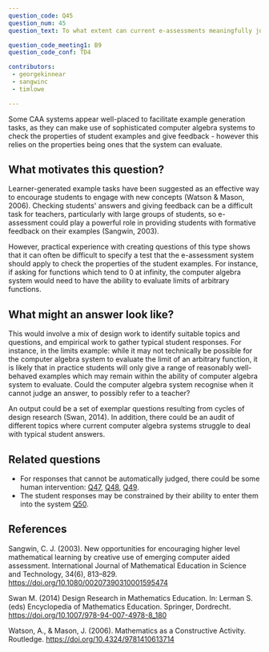 ```yaml
---
question_code: Q45 
question_num: 45 
question_text: To what extent can current e-assessments meaningfully judge student responses to example generation tasks? 

question_code_meeting1: B9 
question_code_conf: TD4 

contributors: 
 - georgekinnear
 - sangwinc
 - timlowe

---
```


Some CAA systems appear well-placed to facilitate example generation tasks, as they can make use of sophisticated computer algebra systems to check the properties of student examples and give feedback - however this relies on the properties being ones that the system can evaluate.

## What motivates this question?

Learner-generated example tasks have been suggested as an effective way to encourage students to engage with new concepts (Watson & Mason, 2006). Checking students' answers and giving feedback can be a difficult task for teachers, particularly with large groups of students, so e-assessment could play a powerful role in providing students with formative feedback on their examples (Sangwin, 2003).

However, practical experience with creating questions of this type shows that it can often be difficult to specify a test that the e-assessment system should apply to check the properties of the student examples. For instance, if asking for functions which tend to 0 at infinity, the computer algebra system would need to have the ability to evaluate limits of arbitrary functions.

## What might an answer look like?

This would involve a mix of design work to identify suitable topics and questions, and empirical work to gather typical student responses. For instance, in the limits example: while it may not technically be possible for the computer algebra system to evaluate the limit of an arbitrary function, it is likely that in practice students will only give a range of reasonably well-behaved examples which may remain within the ability of computer algebra system to evaluate. Could the computer algebra system recognise when it cannot judge an answer, to possibly refer to a teacher?

An output could be a set of exemplar questions resulting from cycles of design research (Swan, 2014). In addition, there could be an audit of different topics where current computer algebra systems struggle to deal with typical student answers.



## Related questions

* For responses that cannot be automatically judged, there could be some human intervention: [Q47](Q47), [Q48](Q48), [Q49](Q49).
* The student responses may be constrained by their ability to enter them into the system [Q50](Q50).

## References

Sangwin, C. J. (2003). New opportunities for encouraging higher level mathematical learning by creative use of emerging computer aided assessment. International Journal of Mathematical Education in Science and Technology, 34(6), 813–829. https://doi.org/10.1080/00207390310001595474

Swan M. (2014) Design Research in Mathematics Education. In: Lerman S. (eds) Encyclopedia of Mathematics Education. Springer, Dordrecht. https://doi.org/10.1007/978-94-007-4978-8_180

Watson, A., & Mason, J. (2006). Mathematics as a Constructive Activity. Routledge. https://doi.org/10.4324/9781410613714
